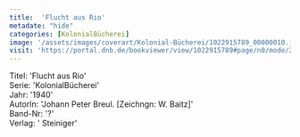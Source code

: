 ```yaml
---
title:  'Flucht aus Rio'
metadate: "hide"
categories: [KolonialBücherei]
image: '/assets/images/coverart/Kolonial-Bücherei/1022915789_00000010.jpg'
visit: 'https://portal.dnb.de/bookviewer/view/1022915789#page/n0/mode/2up'
---
```

Titel: 'Flucht aus Rio' <br>
Serie: 'KolonialBücherei' <br>
Jahr: '1940' <br>
AutorIn: 'Johann Peter Breul. [Zeichngn: W. Baitz]' <br>
Band-Nr: '?' <br>
Verlag: ' Steiniger'